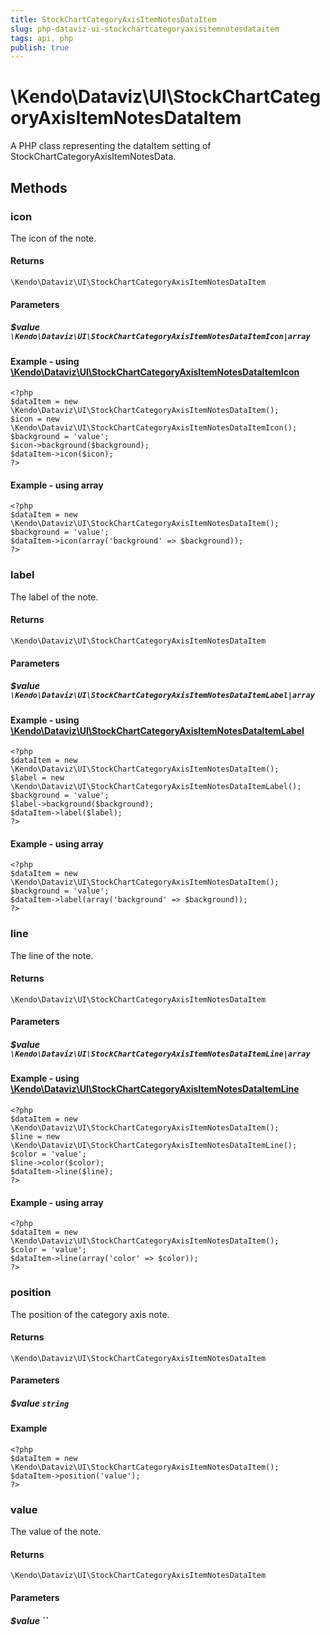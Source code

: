 ```yaml
---
title: StockChartCategoryAxisItemNotesDataItem
slug: php-dataviz-ui-stockchartcategoryaxisitemnotesdataitem
tags: api, php
publish: true
---
```


# \Kendo\Dataviz\UI\StockChartCategoryAxisItemNotesDataItem

A PHP class representing the dataItem setting of StockChartCategoryAxisItemNotesData.


## Methods

### icon

The icon of the note.

#### Returns
`\Kendo\Dataviz\UI\StockChartCategoryAxisItemNotesDataItem`

#### Parameters

##### $value `\Kendo\Dataviz\UI\StockChartCategoryAxisItemNotesDataItemIcon|array`


#### Example - using [\Kendo\Dataviz\UI\StockChartCategoryAxisItemNotesDataItemIcon](/api/wrappers/php/Kendo/Dataviz/UI/StockChartCategoryAxisItemNotesDataItemIcon)
    <?php
    $dataItem = new \Kendo\Dataviz\UI\StockChartCategoryAxisItemNotesDataItem();
    $icon = new \Kendo\Dataviz\UI\StockChartCategoryAxisItemNotesDataItemIcon();
    $background = 'value';
    $icon->background($background);
    $dataItem->icon($icon);
    ?>

#### Example - using array

    <?php
    $dataItem = new \Kendo\Dataviz\UI\StockChartCategoryAxisItemNotesDataItem();
    $background = 'value';
    $dataItem->icon(array('background' => $background));
    ?>

### label

The label of the note.

#### Returns
`\Kendo\Dataviz\UI\StockChartCategoryAxisItemNotesDataItem`

#### Parameters

##### $value `\Kendo\Dataviz\UI\StockChartCategoryAxisItemNotesDataItemLabel|array`


#### Example - using [\Kendo\Dataviz\UI\StockChartCategoryAxisItemNotesDataItemLabel](/api/wrappers/php/Kendo/Dataviz/UI/StockChartCategoryAxisItemNotesDataItemLabel)
    <?php
    $dataItem = new \Kendo\Dataviz\UI\StockChartCategoryAxisItemNotesDataItem();
    $label = new \Kendo\Dataviz\UI\StockChartCategoryAxisItemNotesDataItemLabel();
    $background = 'value';
    $label->background($background);
    $dataItem->label($label);
    ?>

#### Example - using array

    <?php
    $dataItem = new \Kendo\Dataviz\UI\StockChartCategoryAxisItemNotesDataItem();
    $background = 'value';
    $dataItem->label(array('background' => $background));
    ?>

### line

The line of the note.

#### Returns
`\Kendo\Dataviz\UI\StockChartCategoryAxisItemNotesDataItem`

#### Parameters

##### $value `\Kendo\Dataviz\UI\StockChartCategoryAxisItemNotesDataItemLine|array`


#### Example - using [\Kendo\Dataviz\UI\StockChartCategoryAxisItemNotesDataItemLine](/api/wrappers/php/Kendo/Dataviz/UI/StockChartCategoryAxisItemNotesDataItemLine)
    <?php
    $dataItem = new \Kendo\Dataviz\UI\StockChartCategoryAxisItemNotesDataItem();
    $line = new \Kendo\Dataviz\UI\StockChartCategoryAxisItemNotesDataItemLine();
    $color = 'value';
    $line->color($color);
    $dataItem->line($line);
    ?>

#### Example - using array

    <?php
    $dataItem = new \Kendo\Dataviz\UI\StockChartCategoryAxisItemNotesDataItem();
    $color = 'value';
    $dataItem->line(array('color' => $color));
    ?>

### position
The position of the category axis note.

#### Returns
`\Kendo\Dataviz\UI\StockChartCategoryAxisItemNotesDataItem`

#### Parameters

##### $value `string`



#### Example 
    <?php
    $dataItem = new \Kendo\Dataviz\UI\StockChartCategoryAxisItemNotesDataItem();
    $dataItem->position('value');
    ?>

### value
The value of the note.

#### Returns
`\Kendo\Dataviz\UI\StockChartCategoryAxisItemNotesDataItem`

#### Parameters

##### $value ``



